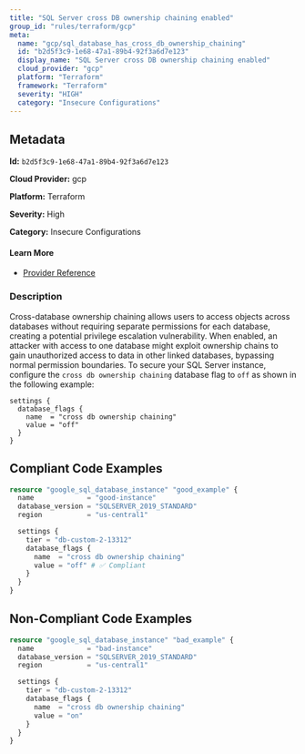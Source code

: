 ```yaml
---
title: "SQL Server cross DB ownership chaining enabled"
group_id: "rules/terraform/gcp"
meta:
  name: "gcp/sql_database_has_cross_db_ownership_chaining"
  id: "b2d5f3c9-1e68-47a1-89b4-92f3a6d7e123"
  display_name: "SQL Server cross DB ownership chaining enabled"
  cloud_provider: "gcp"
  platform: "Terraform"
  framework: "Terraform"
  severity: "HIGH"
  category: "Insecure Configurations"
---
```

## Metadata

**Id:** `b2d5f3c9-1e68-47a1-89b4-92f3a6d7e123`

**Cloud Provider:** gcp

**Platform:** Terraform

**Severity:** High

**Category:** Insecure Configurations

#### Learn More

 - [Provider Reference](https://registry.terraform.io/providers/hashicorp/google/latest/docs/resources/sql_database_instance#database_flags)

### Description

 Cross-database ownership chaining allows users to access objects across databases without requiring separate permissions for each database, creating a potential privilege escalation vulnerability. When enabled, an attacker with access to one database might exploit ownership chains to gain unauthorized access to data in other linked databases, bypassing normal permission boundaries. To secure your SQL Server instance, configure the `cross db ownership chaining` database flag to `off` as shown in the following example:

```
settings {
  database_flags {
    name  = "cross db ownership chaining"
    value = "off"
  }
}
```


## Compliant Code Examples
```terraform
resource "google_sql_database_instance" "good_example" {
  name             = "good-instance"
  database_version = "SQLSERVER_2019_STANDARD"
  region           = "us-central1"

  settings {
    tier = "db-custom-2-13312"
    database_flags {
      name  = "cross db ownership chaining"
      value = "off" # ✅ Compliant
    }
  }
}

```
## Non-Compliant Code Examples
```terraform
resource "google_sql_database_instance" "bad_example" {
  name             = "bad-instance"
  database_version = "SQLSERVER_2019_STANDARD"
  region           = "us-central1"

  settings {
    tier = "db-custom-2-13312"
    database_flags {
      name  = "cross db ownership chaining"
      value = "on"
    }
  }
}

```